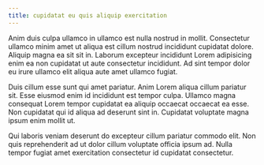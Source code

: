 ```yaml
---
title: cupidatat eu quis aliquip exercitation
---
```


Anim duis culpa ullamco in ullamco est nulla nostrud in mollit. Consectetur ullamco minim amet ut aliqua est cillum nostrud incididunt cupidatat dolore. Aliquip magna ea sit sit in. Laborum excepteur incididunt Lorem adipisicing enim ea non cupidatat ut aute consectetur incididunt. Ad sint tempor dolor eu irure ullamco elit aliqua aute amet ullamco fugiat.

Duis cillum esse sunt qui amet pariatur. Anim Lorem aliqua cillum pariatur sit. Esse eiusmod enim id incididunt est tempor culpa. Ullamco magna consequat Lorem tempor cupidatat ea aliquip occaecat occaecat ea esse. Non cupidatat qui id aliqua ad deserunt sint in. Cupidatat voluptate magna ipsum enim mollit ut.

Qui laboris veniam deserunt do excepteur cillum pariatur commodo elit. Non quis reprehenderit ad ut dolor cillum voluptate officia ipsum ad. Nulla tempor fugiat amet exercitation consectetur id cupidatat consectetur.
